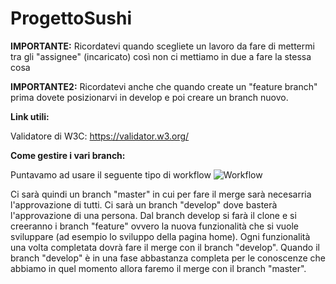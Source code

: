 # ProgettoSushi

**IMPORTANTE:** Ricordatevi quando scegliete un lavoro da fare di mettermi tra gli "assignee" (incaricato) così non ci mettiamo in due a fare la stessa cosa

**IMPORTANTE2:** Ricordatevi anche che quando create un "feature branch" prima dovete posizionarvi in develop e poi creare un branch nuovo.

**Link utili:**

Validatore di W3C: https://validator.w3.org/

**Come gestire i vari branch:**

Puntavamo ad usare il seguente tipo di workflow
![Workflow](https://user-images.githubusercontent.com/56229661/66667012-50e26b00-ec52-11e9-8c43-69d8d352f4cd.PNG)

Ci sarà quindi un branch "master" in cui per fare il merge sarà necesarria l'approvazione di tutti.
Ci sarà un branch "develop" dove basterà l'approvazione di una persona. Dal branch develop si farà il clone e si creeranno i branch 
"feature" ovvero la nuova funzionalità che si vuole sviluppare (ad esempio lo sviluppo della pagina home). Ogni funzionalità una volta 
completata dovrà fare il merge con il branch "develop". Quando il branch "develop" è in una fase abbastanza completa per le
conoscenze che abbiamo in quel momento allora faremo il merge con il branch "master".
